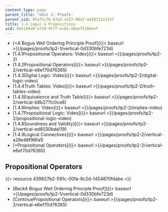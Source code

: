 ```yaml
---
content_type: page
parent_title: 'Unit 1: Proofs'
parent_uid: 95af5c7b-87a2-e157-90a7-ad18331a125f
title: 1.4 Logic & Propositions
uid: 8de160a9-e729-9f7f-ec8a-58aef5106eef
---
```


*   [<A Bogus Well Ordering Principle Proof]({{< baseurl >}}/pages/proofs/tp2-1/vertical-0d330bfe723d)
*   [1.4.1Propositional Operators: Video]({{< baseurl >}}/pages/proofs/tp2-2)
*   [1.4.2Propositional Operators]({{< baseurl >}}/pages/proofs/tp2-2/vertical-e6ef70d76365)
*   [1.4.3Digital Logic: Video]({{< baseurl >}}/pages/proofs/tp2-2/digital-logic-video)
*   [1.4.4Truth Tables: Video]({{< baseurl >}}/pages/proofs/tp2-2/truth-tables-video)
*   [1.4.5Equivalence and Truth Table]({{< baseurl >}}/pages/proofs/tp2-2/vertical-b8b2711c0ce8)
*   [1.4.6Implies: Video]({{< baseurl >}}/pages/proofs/tp2-2/implies-video)
*   [1.4.7Propositional Logic: Video]({{< baseurl >}}/pages/proofs/tp2-2/propositional-logic-video)
*   [1.4.8Soundness and Validity]({{< baseurl >}}/pages/proofs/tp2-2/vertical-ed6030bda119)
*   [1.4.9Logical Connectives]({{< baseurl >}}/pages/proofs/tp2-2/vertical-a28e46f96fa1)
*   [\>Propositional Operators]({{< baseurl >}}/pages/proofs/tp2-2/vertical-e6ef70d76365)

Propositional Operators
-----------------------

{{< resource 439627b2-591c-00fa-8c2d-1454870fdabe >}}

*   [BackA Bogus Well Ordering Principle Proof]({{< baseurl >}}/pages/proofs/tp2-1/vertical-0d330bfe723d)
*   [ContinuePropositional Operators]({{< baseurl >}}/pages/proofs/tp2-2/vertical-e6ef70d76365)